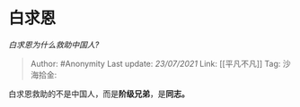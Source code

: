# 白求恩
*白求恩为什么救助中国人?*

> Author: #Anonymity
> Last update: *23/07/2021*
> Link: [[平凡不凡]]
> Tag:
> 沙海拾金:

白求恩救助的不是中国人，而是**阶级兄弟**，是**同志。**
